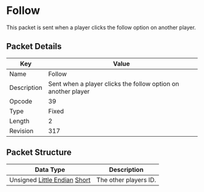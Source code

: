# Follow
This packet is sent when a player clicks the follow option on another player.

## Packet Details
| Key | Value |
|--|--|
| Name | Follow |
| Description | Sent when a player clicks the follow option on another player |
| Opcode | 39 |
| Type | Fixed |
| Length | 2 |
| Revision | 317 |

## Packet Structure
| Data Type | Description |
|--|--|
| Unsigned [Little Endian](/Data-Types.html#little-endian) [Short](/Data-Types.html#common-data-types) | The other players ID. |
